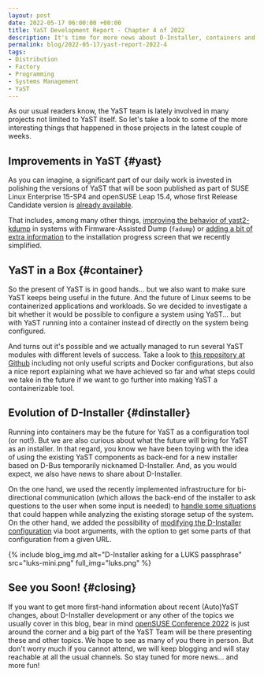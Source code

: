 ```yaml
---
layout: post
date: 2022-05-17 06:00:00 +00:00
title: YaST Development Report - Chapter 4 of 2022
description: It's time for more news about D-Installer, containers and of course YaST!
permalink: blog/2022-05-17/yast-report-2022-4
tags:
- Distribution
- Factory
- Programming
- Systems Management
- YaST
---
```


As our usual readers know, the YaST team is lately involved in many projects not limited to YaST
itself. So let's take a look to some of the more interesting things that happened in those projects
in the latest couple of weeks.

## Improvements in YaST {#yast}

As you can imagine, a significant part of our daily work is invested in polishing the versions of
YaST that will be soon published as part of SUSE Linux Enterprise 15-SP4 and openSUSE Leap 15.4,
whose first Release Candidate version is [already
available](https://lists.opensuse.org/archives/list/factory@lists.opensuse.org/thread/APWGH6QWOBEQW4RF2JOOAGVMGB5RJIHX/).

That includes, among many other things, [improving the behavior of
yast2-kdump](https://github.com/yast/yast-kdump/pull/126) in systems with Firmware-Assisted Dump
(`fadump`) or [adding a bit of extra information](https://github.com/yast/yast-yast2/pull/1253) to
the installation progress screen that we recently simplified.

## YaST in a Box {#container}

So the present of YaST is in good hands... but we also want to make sure YaST keeps being useful in
the future. And the future of Linux seems to be containerized applications and workloads. So we
decided to investigate a bit whether it would be possible to configure a system using YaST... but
with YaST running into a container instead of directly on the system being configured.

And turns out it's possible and we actually managed to run several YaST modules with different
levels of success. Take a look to [this repository at
Github](https://github.com/lslezak/yast-container) including not only useful scripts and Docker
configurations, but also a nice report explaining what we have achieved so far and what steps could
we take in the future if we want to go further into making YaST a containerizable tool.

## Evolution of D-Installer {#dinstaller}

Running into containers may be the future for YaST as a configuration tool (or not!). But we are
also curious about what the future will bring for YaST as an installer. In that regard, you know we
have been toying with the idea of using the existing YaST components as back-end for a new installer
based on D-Bus temporarily nicknamed D-Installer. And, as you would expect, we also have news to
share about D-Installer.

On the one hand, we used the recently implemented infrastructure for bi-directional communication
(which allows the back-end of the installer to ask questions to the user when some input is needed)
to [handle some situations](https://github.com/yast/d-installer/pull/150) that could happen while
analyzing the existing storage setup of the system. On the other hand, we added the possibility of
[modifying the D-Installer configuration](https://github.com/yast/d-installer/pull/158) via boot
arguments, with the option to get some parts of that configuration from a given URL.

{% include blog_img.md alt="D-Installer asking for a LUKS passphrase"
src="luks-mini.png" full_img="luks.png" %}

## See you Soon! {#closing}

If you want to get more first-hand information about recent (Auto)YaST changes, about D-Installer
development or any other of the topics we usually cover in this blog, bear in mind [openSUSE
Conference 2022](https://events.opensuse.org/conferences/oSC22) is just around the corner and a big
part of the YaST Team will be there presenting these and other topics. We hope to see as many of you
there in person. But don't worry much if you cannot attend, we will keep blogging and will stay
reachable at all the usual channels. So stay tuned for more news... and more fun!
